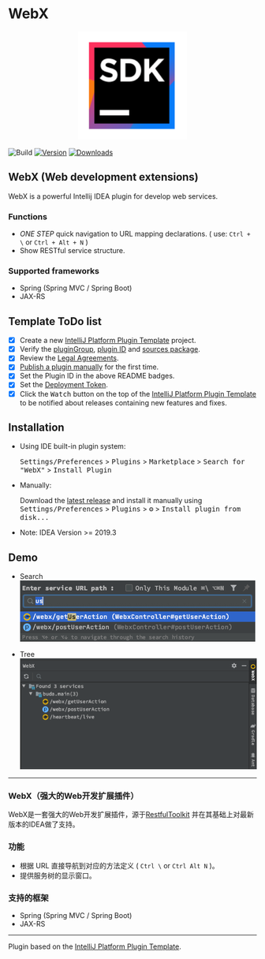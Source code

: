 # WebX
<div align="center">
    <a href="https://plugins.jetbrains.com/plugin/16053-webx">
        <img src="./src/main/resources/META-INF/pluginIcon.svg" width="220" height="220" alt="logo"/>
    </a>
</div>

![Build](https://github.com/aborn/WebX/workflows/Build/badge.svg)
[![Version](https://img.shields.io/jetbrains/plugin/v/16053-webx.svg)](https://plugins.jetbrains.com/plugin/16053-webx)
[![Downloads](https://img.shields.io/jetbrains/plugin/d/16053-webx.svg)](https://plugins.jetbrains.com/plugin/16053-webx)

## WebX (Web development extensions) 
<!-- Plugin description -->
WebX is a powerful Intellij IDEA plugin for develop web services.
<!-- Plugin description end -->

### Functions
* *ONE STEP* quick navigation to URL mapping declarations.
( use: `Ctrl + \` or `Ctrl + Alt + N` ) 
* Show RESTful service structure.

### Supported frameworks
* Spring (Spring MVC / Spring Boot)   
* JAX-RS 
 
## Template ToDo list
- [x] Create a new [IntelliJ Platform Plugin Template][template] project.
- [x] Verify the [pluginGroup](/gradle.properties), [plugin ID](/src/main/resources/META-INF/plugin.xml) and [sources package](/src/main/kotlin).
- [x] Review the [Legal Agreements](https://plugins.jetbrains.com/docs/marketplace/legal-agreements.html).
- [x] [Publish a plugin manually](https://plugins.jetbrains.com/docs/intellij/publishing-plugin.html?from=IJPluginTemplate) for the first time.
- [x] Set the Plugin ID in the above README badges.
- [x] Set the [Deployment Token](https://plugins.jetbrains.com/docs/marketplace/plugin-upload.html).
- [x] Click the <kbd>Watch</kbd> button on the top of the [IntelliJ Platform Plugin Template][template] to be notified about releases containing new features and fixes.

## Installation

- Using IDE built-in plugin system:
  
  <kbd>Settings/Preferences</kbd> > <kbd>Plugins</kbd> > <kbd>Marketplace</kbd> > <kbd>Search for "WebX"</kbd> >
  <kbd>Install Plugin</kbd>
  
- Manually:

  Download the [latest release](https://github.com/aborn/WebX/releases/latest) and install it manually using
  <kbd>Settings/Preferences</kbd> > <kbd>Plugins</kbd> > <kbd>⚙️</kbd> > <kbd>Install plugin from disk...</kbd>

- Note: IDEA Version >= 2019.3

## Demo

* Search  
![](src/main/resources/images/webx_search.png)

* Tree  
![](src/main/resources/images/webx_tree.png)

---

### WebX（强大的Web开发扩展插件）
WebX是一套强大的Web开发扩展插件，源于[RestfulToolkit](https://github.com/mrmanzhaow/RestfulToolkit) 并在其基础上对最新版本的IDEA做了支持。

### 功能
* 根据 URL 直接导航到对应的方法定义 ( `Ctrl \` or `Ctrl Alt N` )。
* 提供服务树的显示窗口。

### 支持的框架
* Spring (Spring MVC / Spring Boot)   
* JAX-RS 

---
Plugin based on the [IntelliJ Platform Plugin Template][template].

[template]: https://github.com/JetBrains/intellij-platform-plugin-template
